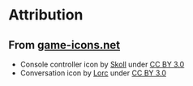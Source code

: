 # Attribution

## From [game-icons.net](http://game-icons.net)

* Console controller icon by [Skoll](http://game-icons.net) under [CC BY 3.0](http://creativecommons.org/licenses/by/3.0/)
* Conversation icon by [Lorc](http://lorcblog.blogspot.com) under [CC BY 3.0](http://creativecommons.org/licenses/by/3.0/)